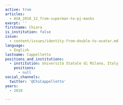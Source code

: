 ```yaml
---
active: true
articles:
  - AVA_2018_12_from-superman-to-pj-masks
exerpt: ''
firstname: Chiara
is_institution: false
issue:
  - content/issues/identity-from-double-to-avatar.md
language:
  - English
lastname: Cappelletto
positions_and_institutions:
  - institution: Università Statale di Milano, Italy
    positions:
      - null
social_channels:
  twitter: '@ChiCappelletto'
years:
  - 2018

---
```

